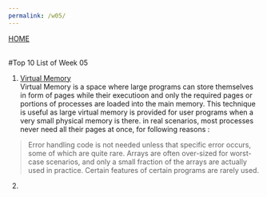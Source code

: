 ```yaml
---
permalink: /w05/
---
```

[HOME](../)

<br>
#Top 10 List of Week 05

1. [Virtual Memory](https://www.studytonight.com/operating-system/virtual-memory)<br>
Virtual Memory is a space where large programs can store themselves in form of pages while their executioon and only the required pages or portions of processes are loaded into the main memory. This technique is useful as large virtual memory is provided for user programs when a very small physical memory is there. in real scenarios, most processes never need all their pages at once, for following reasons :
> Error handling code is not needed unless that specific error occurs, some of which are quite rare.
> Arrays are often over-sized for worst-case scenarios, and only a small fraction of the arrays are actually used in practice.
> Certain features of certain programs are rarely used.

2. 
